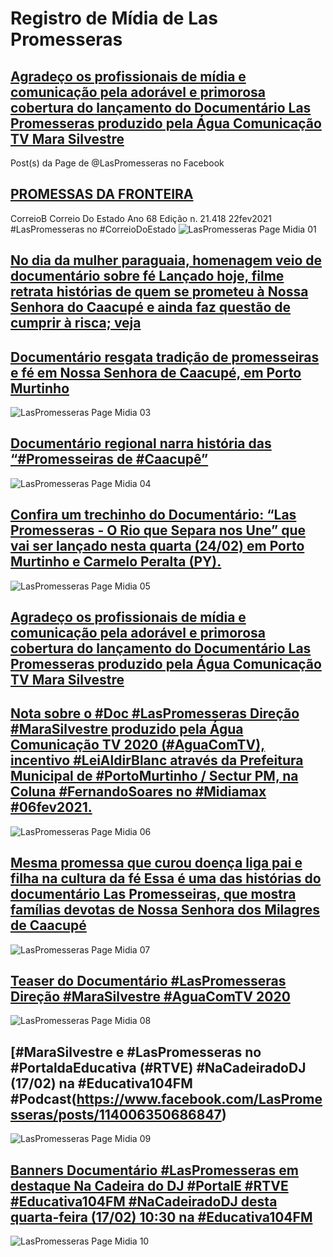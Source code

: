 # Registro de Mídia de Las Promesseras

## [Agradeço os profissionais de mídia e comunicação pela adorável e primorosa cobertura do lançamento do Documentário Las Promesseras produzido pela Água Comunicação TV Mara Silvestre](https://www.facebook.com/laspromesseras.mara.silvestre/posts/116687590426289)

Post(s) da Page de @LasPromesseras no Facebook

## [PROMESSAS DA FRONTEIRA](https://www.facebook.com/LasPromesseras/posts/115181257236023)
CorreioB Correio Do Estado Ano 68 Edição n. 21.418 22fev2021 #LasPromesseras no #CorreioDoEstado
![LasPromesseras Page Midia 01](https://user-images.githubusercontent.com/79057539/109561825-0fa36300-7ab4-11eb-851e-cb0f8d83ecaa.jpg)

## [No dia da mulher paraguaia, homenagem veio de documentário sobre fé  Lançado hoje, filme retrata histórias de quem se prometeu à Nossa Senhora do Caacupé e ainda faz questão de cumprir à risca; veja](https://www.facebook.com/LasPromesseras/posts/116236180463864)

## [Documentário resgata tradição de promesseiras e fé em Nossa Senhora de Caacupé, em Porto Murtinho](https://www.facebook.com/LasPromesseras/posts/116159070471575)
![LasPromesseras Page Midia 03](https://user-images.githubusercontent.com/79057539/109561879-1cc05200-7ab4-11eb-8862-556f46e406fa.jpg)

## [Documentário regional narra história das “#Promesseiras de #Caacupê” ](https://www.facebook.com/LasPromesseras/posts/116156943805121)
![LasPromesseras Page Midia 04](https://user-images.githubusercontent.com/79057539/109561909-247ff680-7ab4-11eb-877c-76f9d8b4b356.jpg)

## [Confira um trechinho do Documentário: “Las Promesseras - O Rio que Separa nos Une” que vai ser lançado nesta quarta (24/02) em Porto Murtinho e Carmelo Peralta (PY).](https://www.facebook.com/LasPromesseras/posts/116145227139626)
![LasPromesseras Page Midia 05](https://user-images.githubusercontent.com/79057539/109561936-2b0e6e00-7ab4-11eb-99a9-1757fb8e8724.jpg)

## [Agradeço os profissionais de mídia e comunicação pela adorável e primorosa cobertura do lançamento do Documentário Las Promesseras produzido pela Água Comunicação TV Mara Silvestre](https://www.facebook.com/laspromesseras.mara.silvestre/posts/116687187092996)

## [Nota sobre o #Doc #LasPromesseras Direção #MaraSilvestre produzido pela Água Comunicação TV 2020 (#AguaComTV), incentivo #LeiAldirBlanc através da Prefeitura Municipal de #PortoMurtinho / Sectur PM, na Coluna #FernandoSoares no #Midiamax #06fev2021.](https://www.facebook.com/LasPromesseras/posts/116142670473215)
![LasPromesseras Page Midia 06](https://user-images.githubusercontent.com/79057539/109561962-3366a900-7ab4-11eb-92a9-a6261c848a8a.jpg)

## [Mesma promessa que curou doença liga pai e filha na cultura da fé Essa é uma das histórias do documentário Las Promesseiras, que mostra famílias devotas de Nossa Senhora dos Milagres de Caacupé](https://www.facebook.com/LasPromesseras/posts/116141153806700)
![LasPromesseras Page Midia 07](https://user-images.githubusercontent.com/79057539/109561989-3d88a780-7ab4-11eb-9fb0-414ed7ec2c4a.jpg)

## [Teaser do Documentário #LasPromesseras Direção #MaraSilvestre #AguaComTV 2020](https://www.facebook.com/LasPromesseras/posts/114393363981479)
![LasPromesseras Page Midia 08](https://user-images.githubusercontent.com/79057539/109562039-48dbd300-7ab4-11eb-9429-fc875cc2b3d8.jpg) 

## [#MaraSilvestre e #LasPromesseras no #PortaldaEducativa (#RTVE) #NaCadeiradoDJ  (17/02) na #Educativa104FM #Podcast(https://www.facebook.com/LasPromesseras/posts/114006350686847)
![LasPromesseras Page Midia 09](https://user-images.githubusercontent.com/79057539/109562074-52653b00-7ab4-11eb-8c20-e71c23e0f9f8.jpg)

## [Banners Documentário #LasPromesseras em destaque Na Cadeira do DJ #PortalE #RTVE #Educativa104FM #NaCadeiradoDJ desta quarta-feira (17/02)  10:30 na #Educativa104FM ](https://www.facebook.com/LasPromesseras/posts/113935740693908)
![LasPromesseras Page Midia 10](https://user-images.githubusercontent.com/79057539/109562102-5d1fd000-7ab4-11eb-9d52-77c4cbb7f0db.jpg)
